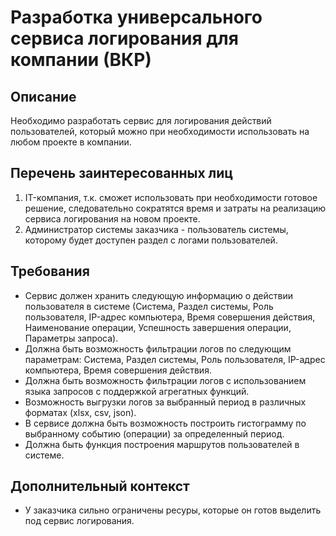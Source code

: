 # Разработка универсального сервиса логирования для компании (ВКР)

## Описание
Необходимо разработать сервис для логирования действий пользователей, который можно при необходимости использовать на любом проекте в компании.

## Перечень заинтересованных лиц
1. IT-компания, т.к. сможет использовать при необходимости готовое решение, следовательно сократятся время и затраты на реализацию сервиса логирования на новом проекте.
2. Администратор системы заказчика - пользователь системы, которому будет доступен раздел с логами пользователей.

## Требования
- Сервис должен хранить следующую информацию о действии пользователя в системе (Система, Раздел системы, Роль пользователя, IP-адрес компьютера, Время совершения действия, Наименование операции, Успешность завершения операции, Параметры запроса).
- Должна быть возможность фильтрации логов по следующим параметрам: Система, Раздел системы, Роль пользователя, IP-адрес компьютера, Время совершения действия.
- Должна быть возможность фильтрации логов с использованием языка запросов с поддержкой агрегатных функций.
- Возможность выгрузки логов за выбранный период в различных форматах (xlsx, csv, json).
- В сервисе должна быть возможность построить гистограмму по выбранному событию (операции) за определенный период.
- Должна быть функция построения маршрутов пользователей в системе.

## Дополнительный контекст
- У заказчика сильно ограничены ресуры, которые он готов выделить под сервис логирования.
